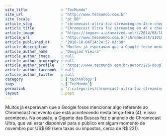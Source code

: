 ```yaml
---
site_title               : "TecMundo"
site_url                 : "http://www.tecmundo.com.br"
site_locale              : "pt_BR"
article_slug             : "chromecast-ultra-faz-streaming-em-4k-e-chega-em-novembro-por-uss-69"
article_title            : "Chromecast Ultra faz streaming em 4K e chega em novembro por US$ 69"
article_image            : "https://imgnzn-a.akamaized.net///2014/08/18/18094316695022-t1200x480.jpg"
article_url              : "http://www.tecmundo.com.br/chromecast/110194-chromecast-ultra-streaming-4k-chega-em-novembro-us-69.htm"
article_published_at     : "2016-10-04T14:24:57-03:00"
article_description      : "Muitos já esperavam que a Google fosse mencionar algo referente ao Chromecast no evento que está acontecendo nesta terça-feira (4), e isso aconteceu. Na ocasião, a Gigante das Buscas fez o anúncio do Chromecast Ultra, que vai estar disponível para o público em algum momento de novembro por US$ 69 (sem taxas ou impostos, cerca de R$ 221)."
article_author_name      : "Douglas Vieira"
article_author_image     : null
article_author_biography : null
article_author_profile   : "https://www.tecmundo.com.br/autor/225-douglas-vieira/"
article_author_facebook  : null
article_author_twitter   : null
category                 : ['technology']
tags                     : ['TecMundo']
permalink                : "/:categories/chromecast-ultra-faz-streaming-em-4k-e-chega-em-novembro-por-uss-69/"
layout                   : post
---
```


Muitos já esperavam que a Google fosse mencionar algo referente ao Chromecast no evento que está acontecendo nesta terça-feira (4), e isso aconteceu. Na ocasião, a Gigante das Buscas fez o anúncio do Chromecast Ultra, que vai estar disponível para o público em algum momento de novembro por US$ 69 (sem taxas ou impostos, cerca de R$ 221).
